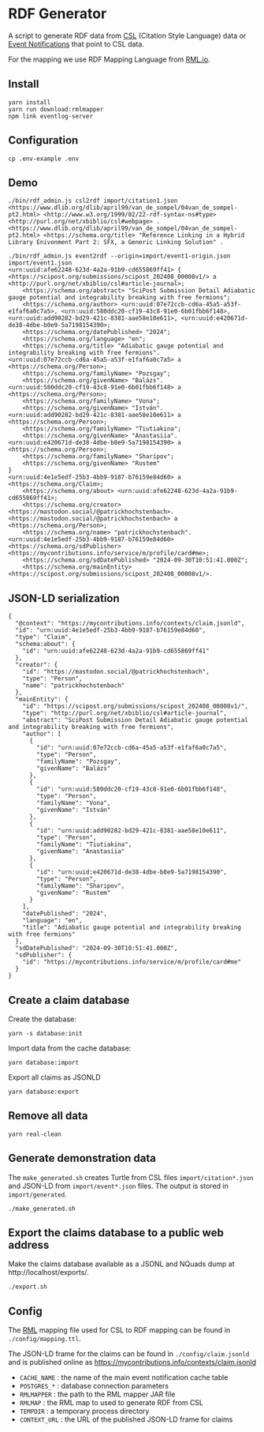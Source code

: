 # RDF Generator

A script to generate RDF data from [CSL](https://docs.citationstyles.org/en/stable/specification.html#csl-1-0-2-specification) (Citation Style Language) data or [Event Notifications](https://www.eventnotifications.net) that point to CSL data. 

For the mapping we use RDF Mapping Language from [RML.io](https://rml.io).

## Install

```
yarn install
yarn run download:rmlmapper
npm link eventlog-server
```

## Configuration

```
cp .env-example .env
```

## Demo

```
./bin/rdf_admin.js csl2rdf import/citation1.json
<https://www.dlib.org/dlib/april99/van_de_sompel/04van_de_sompel-pt2.html> <http://www.w3.org/1999/02/22-rdf-syntax-ns#type> <http://purl.org/net/xbiblio/csl#webpage> .
<https://www.dlib.org/dlib/april99/van_de_sompel/04van_de_sompel-pt2.html> <https://schema.org/title> "Reference Linking in a Hybrid Library Enivonment Part 2: SFX, a Generic Linking Solution" .
```

```
./bin/rdf_admin.js event2rdf --origin=import/event1-origin.json import/event1.json
<urn:uuid:afe62248-623d-4a2a-91b9-cd655869ff41> {
<https://scipost.org/submissions/scipost_202408_00008v1/> a <http://purl.org/net/xbiblio/csl#article-journal>;
    <https://schema.org/abstract> "SciPost Submission Detail Adiabatic gauge potential and integrability breaking with free fermions";
    <https://schema.org/author> <urn:uuid:07e72ccb-cd6a-45a5-a53f-e1faf6a0c7a5>, <urn:uuid:580ddc20-cf19-43c8-91e0-6b01fbb6f148>, <urn:uuid:add90282-bd29-421c-8381-aae58e10e611>, <urn:uuid:e420671d-de38-4dbe-b0e9-5a7198154390>;
    <https://schema.org/datePublished> "2024";
    <https://schema.org/language> "en";
    <https://schema.org/title> "Adiabatic gauge potential and integrability breaking with free fermions".
<urn:uuid:07e72ccb-cd6a-45a5-a53f-e1faf6a0c7a5> a <https://schema.org/Person>;
    <https://schema.org/familyName> "Pozsgay";
    <https://schema.org/givenName> "Balázs".
<urn:uuid:580ddc20-cf19-43c8-91e0-6b01fbb6f148> a <https://schema.org/Person>;
    <https://schema.org/familyName> "Vona";
    <https://schema.org/givenName> "István".
<urn:uuid:add90282-bd29-421c-8381-aae58e10e611> a <https://schema.org/Person>;
    <https://schema.org/familyName> "Tiutiakina";
    <https://schema.org/givenName> "Anastasiia".
<urn:uuid:e420671d-de38-4dbe-b0e9-5a7198154390> a <https://schema.org/Person>;
    <https://schema.org/familyName> "Sharipov";
    <https://schema.org/givenName> "Rustem"
}
<urn:uuid:4e1e5edf-25b3-4bb9-9187-b76159e84d60> a <https://schema.org/Claim>;
    <https://schema.org/about> <urn:uuid:afe62248-623d-4a2a-91b9-cd655869ff41>;
    <https://schema.org/creator> <https://mastodon.social/@patrickhochstenbach>.
<https://mastodon.social/@patrickhochstenbach> a <https://schema.org/Person>;
    <https://schema.org/name> "patrickhochstenbach".
<urn:uuid:4e1e5edf-25b3-4bb9-9187-b76159e84d60> <https://schema.org/sdPublisher> <https://mycontributions.info/service/m/profile/card#me>;
    <https://schema.org/sdDatePublished> "2024-09-30T10:51:41.000Z";
    <https://schema.org/mainEntity> <https://scipost.org/submissions/scipost_202408_00008v1/>.
```

## JSON-LD serialization

```(json)
{
  "@context": "https://mycontributions.info/contexts/claim.jsonld",
  "id": "urn:uuid:4e1e5edf-25b3-4bb9-9187-b76159e84d60",
  "type": "Claim",
  "schema:about": {
    "id": "urn:uuid:afe62248-623d-4a2a-91b9-cd655869ff41"
  },
  "creator": {
    "id": "https://mastodon.social/@patrickhochstenbach",
    "type": "Person",
    "name": "patrickhochstenbach"
  },
  "mainEntity": {
    "id": "https://scipost.org/submissions/scipost_202408_00008v1/",
    "type": "http://purl.org/net/xbiblio/csl#article-journal",
    "abstract": "SciPost Submission Detail Adiabatic gauge potential and integrability breaking with free fermions",
    "author": [
      {
        "id": "urn:uuid:07e72ccb-cd6a-45a5-a53f-e1faf6a0c7a5",
        "type": "Person",
        "familyName": "Pozsgay",
        "givenName": "Balázs"
      },
      {
        "id": "urn:uuid:580ddc20-cf19-43c8-91e0-6b01fbb6f148",
        "type": "Person",
        "familyName": "Vona",
        "givenName": "István"
      },
      {
        "id": "urn:uuid:add90282-bd29-421c-8381-aae58e10e611",
        "type": "Person",
        "familyName": "Tiutiakina",
        "givenName": "Anastasiia"
      },
      {
        "id": "urn:uuid:e420671d-de38-4dbe-b0e9-5a7198154390",
        "type": "Person",
        "familyName": "Sharipov",
        "givenName": "Rustem"
      }
    ],
    "datePublished": "2024",
    "language": "en",
    "title": "Adiabatic gauge potential and integrability breaking with free fermions"
  },
  "sdDatePublished": "2024-09-30T10:51:41.000Z",
  "sdPublisher": {
    "id": "https://mycontributions.info/service/m/profile/card#me"
  }
}
```

## Create a claim database

Create the database:

```
yarn -s database:init
```

Import data from the cache database:

```
yarn database:import
```

Export all claims as JSONLD

```
yarn database:export
```

## Remove all data 

```
yarn real-clean
```

## Generate demonstration data

The `make_generated.sh` creates Turtle from CSL files `import/citation*.json` and JSON-LD from `import/event*.json` files. The output is stored in `import/generated`.

```
./make_generated.sh
```

## Export the claims database to a public web address

Make the claims database available as a JSONL and NQuads dump at http://localhost/exports/.

```
./export.sh
```

## Config

The [RML](https://rml.io) mapping file used for CSL to RDF mapping can be found in `./config/mapping.ttl`.

The JSON-LD frame for the claims can be found in `./config/claim.jsonld` and is published online as https://mycontributions.info/contexts/claim.jsonld

- `CACHE_NAME` : the name of the main event notification cache table
- `POSTGRES_*` : database connection parameters
- `RMLMAPPER` : the path to the RML mapper JAR file
- `RMLMAP` : the RML map to used to generate RDF from CSL
- `TEMPDIR` : a temporary process directory
- `CONTEXT_URL` : the URL of the published JSON-LD frame for claims
